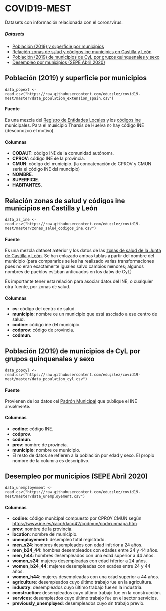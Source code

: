 # COVID19-MEST
Datasets con información relacionada con el coronavirus.

##### Datasets  
- [Población (2019) y superficie por municipios](#población-2019-y-superficie-por-municipios)  
- [Relación zonas de salud y códigos ine municipios en Castilla y León](#relación-zonas-de-salud-y-códigos-ine-municipios-en-castilla-y-león)  
- [Población (2019) de municipios de CyL por grupos quinquenales y sexo](#población-2019-de-municipios-de-cyl-por-grupos-quinquenales-y-sexo)  
- [Desempleo por municipios (SEPE Abril 2020)](#desempleo-por-municipios-sepe-abril-2020)  

 

## Población (2019) y superficie por municipios
```
data_popext <- read.csv("https://raw.githubusercontent.com/edugzlez/covid19-mest/master/data_population_extension_spain.csv")
```

#### Fuente
Es una mezcla del <a href="https://ssweb.seap.minhap.es/REL/frontend/inicio/municipios/all/all">Registro de Entidades Locales</a> y los <a href="https://www.ine.es/daco/daco42/codmun/codmunmapa.htm">códigos ine</a> municipales. Para el municipio Tharsis de Huelva no hay código INE (desconozco el motivo).

#### Columnas
* **CODAUT**: código INE de la comunidad autónoma.
* **CPROV**: código INE de la provincia.
* **CMUN**: código del municipio. (la concatenación de CPROV y CMUN sería el código INE del muncipio)
* **NOMBRE**.
* **SUPERFICIE**.
* **HABITANTES**.


## Relación zonas de salud y códigos ine municipios en Castilla y León
```
data_zs_ine <- read.csv("https://raw.githubusercontent.com/edugzlez/covid19-mest/master/zonas_salud_codigos_ine.csv")
```

#### Fuente
Es una mezcla dataset anterior y los datos de las <a href="https://analisis.datosabiertos.jcyl.es/explore/dataset/tasa-enfermos-acumulados-por-areas-de-salud/table/?disjunctive.zbs_geo">zonas de salud de la Junta de Castilla y León</a>. Se han enlazado ambas tablas a partir del nombre del municipio (para compararlos se les ha realizado varias transformaciones pues no eran exactamente iguales salvo cambios menores; algunos nombres de pueblos estaban anticuados en los datos de CyL)

Es importante tener esta relación para asociar datos del INE, o cualquier otra fuente, por zonas de salud.

#### Columnas
* **cs**: código del centro de salud.
* **municipio**: nombre de un municipio que está asociado a ese centro de salud.
* **codine**: código ine del municipio.
* **codprov**: código de provincia.
* **codmun**.

## Población (2019) de municipios de CyL por grupos quinquenales y sexo
```
data_popcyl <- read.csv("https://raw.githubusercontent.com/edugzlez/covid19-mest/master/data_population_cyl.csv")
```

#### Fuente
Provienen de los datos del <a href="https://ine.es/dynt3/inebase/es/index.htm?padre=517&capsel=525">Padrón Municipal</a> que publique el INE anualmente.

#### Columnas
* **codine**: código INE.
* **codprov**.
* **codmun**.
* **prov**: nombre de provincia.
* **municipio**: nombre de municipio.
* El resto de datos se refieren a la población por edad y sexo. El propio nombre de la columna es descriptivo.


## Desempleo por municipios (SEPE Abril 2020)
```
data_unemployement <- read.csv("https://raw.githubusercontent.com/edugzlez/covid19-mest/master/data_unemployement.csv")
```
#### Columnas
* **codine**: código municipal compuesto por CPROV	CMUN según https://www.ine.es/daco/daco42/codmun/codmunmapa.htm
* **prov**: nombre de la provincia.
* **location**: nombre del municipio.
* **unemployement**: desempleo total registrado.
* **men_s24**: hombres desempleados con edad inferior a 24 años.
* **men_b24_44**: hombres desempleados con edades entre 24 y 44 años.
* **men_h44**: hombres desempleados con una edad superior a 44 años.
* **women_s24**: mujeres desempleadas con edad inferior a 24 años.
* **women_b24_44**: mujeres desempleadas con edades entre 24 y 44 años.
* **women_h44**: mujeres desempleadas con una edad superior a 44 años.
* **agriculture**: desempleados cuyo último trabajo fue en la agricultura.
* **industry**: desempleados cuyo último trabajo fue en la industria.
* **construction**: desempleados cuyo último trabajo fue en la construcción.
* **services**: desempleados cuyo último trabajo fue en el sector servicios.
* **previously_unemployed**: desempleados cuyo sin trabajo previo.



